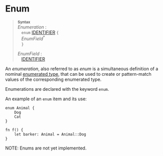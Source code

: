 # Enum

> **<sup>Syntax</sup>**\
> _Enumeration_ :\
> &nbsp;&nbsp; `enum` [IDENTIFIER] `{`\
> &nbsp;&nbsp; _EnumField_<sup>\*</sup>\
> &nbsp;&nbsp; `}`
>
> _EnumField_ :\
> &nbsp;&nbsp; [IDENTIFIER]

An *enumeration*, also referred to as *enum* is a simultaneous definition of a
nominal [enumerated type], that can be used to create or pattern-match values of the corresponding enumerated type.

Enumerations are declared with the keyword `enum`.

An example of an `enum` item and its use:

```fe,ignore
enum Animal {
    Dog
    Cat
}

fn f() {
    let barker: Animal = Animal::Dog
}
```

NOTE: Enums are not yet implemented.

[NEWLINE]: ../lexical_structure/tokens.md#newline
[IDENTIFIER]: ../lexical_structure/identifiers.md
[_Type_]: ../type_system/types/index.md
[enumerated type]: ../type_system/types/enum.md
